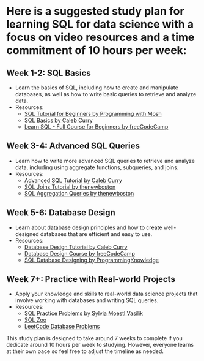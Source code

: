 # Here is a suggested study plan for learning SQL for data science with a focus on video resources and a time commitment of 10 hours per week:

## Week 1-2: SQL Basics
- Learn the basics of SQL, including how to create and manipulate databases, as well as how to write basic queries to retrieve and analyze data.
- Resources:
    - [SQL Tutorial for Beginners by Programming with Mosh](https://www.youtube.com/watch?v=HXV3zeQKqGY)
    - [SQL Basics by Caleb Curry](https://www.youtube.com/playlist?list=PL_c9BZzLwBRK0Pc28IdvPQizD2mJlgoID)
    - [Learn SQL - Full Course for Beginners by freeCodeCamp](https://www.youtube.com/watch?v=HXV3zeQKqGY)

## Week 3-4: Advanced SQL Queries
- Learn how to write more advanced SQL queries to retrieve and analyze data, including using aggregate functions, subqueries, and joins.
- Resources:
    - [Advanced SQL Tutorial by Caleb Curry](https://www.youtube.com/playlist?list=PL_c9BZzLwBRKHaa-qYqgQn7lKbOhmzO0h)
    - [SQL Joins Tutorial by thenewboston](https://www.youtube.com/watch?v=8gjMhZu8t3o)
    - [SQL Aggregation Queries by thenewboston](https://www.youtube.com/watch?v=J4T70o8gjlk)

## Week 5-6: Database Design
- Learn about database design principles and how to create well-designed databases that are efficient and easy to use.
- Resources:
    - [Database Design Tutorial by Caleb Curry](https://www.youtube.com/playlist?list=PL_c9BZzLwBRK0Pc28IdvPQizD2mJlgoID)
    - [Database Design Course by freeCodeCamp](https://www.youtube.com/watch?v=ztHopE5Wnpc)
    - [SQL Database Designing by ProgrammingKnowledge](https://www.youtube.com/watch?v=aZjYr87r1b8)

## Week 7+: Practice with Real-world Projects
- Apply your knowledge and skills to real-world data science projects that involve working with databases and writing SQL queries.
- Resources:
    - [SQL Practice Problems by Sylvia Moestl Vasilik](https://www.amazon.com/SQL-Practice-Problems-learn-doing-ebook/dp/B01N41VQFO)
    - [SQL Zoo](https://sqlzoo.net/)
    - [LeetCode Database Problems](https://leetcode.com/problemset/database/)

This study plan is designed to take around 7 weeks to complete if you dedicate around 10 hours per week to studying. However, everyone learns at their own pace so feel free to adjust the timeline as needed.
